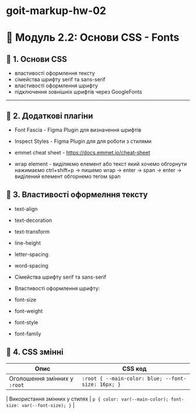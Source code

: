 # goit-markup-hw-02
# 📌 Модуль 2.2: Основи CSS - Fonts

## 🔹 1. Основи CSS
- властивості оформлення тексту
- сімейства шрифту serif та sans-serif
- властивості оформлення шрифту
- підключення зовнішніх шрифтів через GoogleFonts

---

## 🔹 2. Додаткові плагіни

- Font Fascia       - Figma Plugin для визначення шрифтів
- Inspect Styles    - Figma Plugin для для роботи з стилями
- emmet cheat sheet -  https://docs.emmet.io/cheat-sheet


- wrap element - виділяємо елемент або текст який хочемо обгорнути нажимаємо ctrl+shift+p -> пишемо wrap -> enter -> span -> enter -> виділений елемент обгорнемо тегом span

## 🔹 3. Властивості оформелння тексту 

- text-align
- text-decoration
- text-transform
- line-height
- letter-spacing
- word-spacing
- Сімейства шрифту serif та sans-serif

- Властивості оформлення шрифту:  

- font-size
- font-weight
- font-style
- font-family

## 🔹 4. CSS змінні

| Опис                            | CSS код                                                      |
|---------------------------------|--------------------------------------------------------------|
| Оголошення змінних у `:root`    | `:root { --main-color: blue; --font-size: 16px; }`           |

| Використання змінних у стилях   | `p { color: var(--main-color); font-size: var(--font-size); }` |